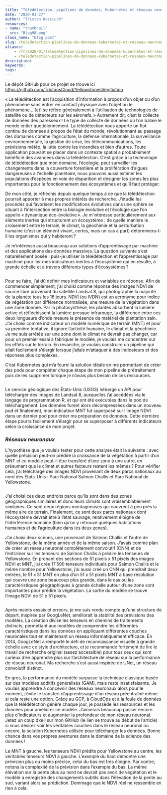 ```yaml
---
title: "Télédétection, pipelines de données, Kubernetes et réseaux neuronaux dans le domaine de l’écologie."
date: "2020-01-27"
author: "Tristan Kosciuch"
resources:
- name: "thumbnail"
  src: "Blog98.png"
class_name: "blog post"
slug: /teledetection-pipelines-de-donnees-kubernetes-et-reseaux-neuronaux-dans-le-domaine-de-lecologie
aliases:
    - /fr/2020/01/teledetection-pipelines-de-donnees-kubernetes-et-reseaux-neuronaux-dans-le-domaine-de-lecologie/
    - /teledetection-pipelines-de-donnees-kubernetes-et-reseaux-neuronaux-dans-le-domaine-de-lecologie
description:
keywords:
tags:
---
```


<p>Le dépôt GitHub pour ce projet se trouve ici<a href="https://github.com/TristansCloud/YellowstonesVegitiation"> https://github.com/TristansCloud/YellowstonesVegitiation</a></p><p> « La télédétection est l’acquisition d’information à propos d’un objet ou d’un phénomène sans entrer en contact physique avec l’objet ou le phénomène… [et] se réfère généralement à l’utilisation de technologies de satellite ou de détecteurs sur les aéronefs. » Autrement dit, c’est la collecte de données des paresseux ! Le type de collecte de données où l’on balaie le monde entier quotidiennement. La télédétection nous apporte un flot continu de données à propos de l’état du monde, révolutionnant au passage des domaines comme l’agriculture, la défense internationale, la surveillance environnementale, la gestion de crise, les télécommunications, les prévisions météo, la lutte contre les incendies et bien d’autres. Toute application pouvant se placer dans un contexte spatial a probablement bénéficié des avancées dans la télédétection. C’est grâce à la technologie de télédétection que mon domaine, l’écologie, peut surveiller les changements dans la couverture forestière et la prolifération d’algues dangereuses à l’échelle planétaire, nous pouvons aussi estimer les populations d’espèces en voie de disparition et désigner les zones les plus importantes pour le fonctionnement des écosystèmes et qu’il faut protéger.&nbsp;</p><p> De mon côté, je réfléchis depuis quelque temps à ce que la télédétection pourrait apporter à mes propres intérêts de recherche. J’étudie les procédés qui favorisent les modifications évolutives dans une sphère se situant à l’intersection entre la biologie évolutive et l’écologie que l’on appelle&nbsp;« dynamique éco-évolutive ». Je m’intéresse particulièrement aux éléments inertes qui structurent un écosystème&nbsp;: de quelle manière le croisement entre le terrain, le climat, la géochimie et la perturbation humaine (c’est un élément vivant, certes, mais un cas à part) déterminera-t-il les organismes qui y habiteront ?</p><p> Je m’intéresse aussi beaucoup aux solutions d’apprentissage par machine et des applications des données massives. La question suivante s’est naturellement posée&nbsp;: puis-je utiliser la télédétection et l’apprentissage par machine pour lier mes indicateurs inertes à l’écosystème qui en résulte, à grande échelle et à travers différents types d’écosystèmes ?</p> <figure class="wp-block-image size-large"><img src="/images/blog/post/RemoteSensing123.png" alt="" class="wp-image-10088"></figure><p> Pour se faire, j’ai dû définir mes indicateurs et variables de réponse. Afin de commencer simplement, j’ai choisi comme réponse des images NDVI de source libre provenant du satellite Landsat&nbsp;8, qui photographie la majorité de la planète tous les 16 jours. NDVI (ou IVDN) est un acronyme pour indice de végétation par différence normalisée, une mesure de la végétation dans une zone donnée. Par la photosynthèse, les plantes absorbent la lumière active et réfléchissent la lumière presque infrarouge, la différence entre ces deux longueurs d’onde mesure la présence de matériel de plantation sain. J’ai choisi comme indicateur un modèle numérique de terrain (MNT) et pour sa première tentative, il ignore l’activité humaine, le climat et la géochimie. Je me suis arrêtée sur une zone dont le climat ne devrait pas changer, car pour un premier essai à fabriquer le modèle, je voulais me concentrer sur les effets sur le terrain. En revanche, je voulais construire un pipeline qui allait facilement s’élargir lorsque j’allais m’attaquer à des indicateurs et des réponses plus complexes.</p><p> C’est Kubernetes qui m’a fourni la solution idéale en me permettant de créer des pods pour compléter chaque étape de mon pipeline de prétraitement puis de les supprimer lorsque je n’avais plus besoin de ces ressources.&nbsp;</p> <figure class="wp-block-image size-large"><img src="/images/blog/post/RemoteSensing21.png" alt="" class="wp-image-10090"></figure><p> Le service géologique des États-Unis (USGS) héberge un API pour télécharger des images de Landsat&nbsp;8, auxquelles j’ai accédées via le langage de programmation R, et qui ont été exécutées dans le pod de téléchargement. Les données furent alors décompressées dans un nouveau pod et finalement, mon indicateur MNT fut superposé sur l’image NDVI dans un dernier pod pour créer ma préparation de données. Cette dernière étape pourra facilement s’élargir pour se superposer à différents indicateurs selon la croissance de mon projet.&nbsp;</p><h3><em>Réseaux neuronaux</em></h3><p> L’hypothèse que je voulais tester pour cette analyse était la suivante&nbsp;: avec quelle précision peut-on prédire la croissance de la végétation à partir d’un MNT et ce modèle peut-il être transféré d’une zone à une autre, en présumant que le climat et autres facteurs restent les mêmes ? Pour vérifier cela, j’ai téléchargé des images NDVI provenant de deux parcs nationaux au nord des États-Unis&nbsp;: Parc National Salmon Challis et Parc National de Yellowstone.</p> <figure class="wp-block-image size-large"><img src="/images/blog/post/National-Parks.png" alt="" class="wp-image-10044"></figure><p> J’ai choisi ces deux endroits parce qu’ils sont dans des zones géographiques similaires et donc leurs climats sont vraisemblablement similaires. Ce sont deux régions montagneuses qui couvrent à peu près la même aire de terrain. Finalement, ce sont deux parcs nationaux dont l’écosystème devrait être à l’état sauvage, relativement éloigné de l’interférence humaine (bien qu’on y retrouve quelques habitations humaines et de l’agriculture dans les deux zones).&nbsp;&nbsp;</p><p> J’ai choisi deux scènes, une provenant de Salmon Challis et l’autre de Yellowstone, de la même année et de la même saison. J’avais comme plan de créer un réseau neuronal complètement convolutif (CNN) et de l’entraîner sur les tenseurs de Salmon Challis à prédire les tenseurs de Yellowstone. En prenant des sections de 51 pixels x 51 pixels des images NDVI et MNT, j’ai crée 17 500 tenseurs individuels pour Salmon Challis et le même nombre pour Yellowstone, j’ai aussi créé un CNN qui prendrait deux entrées, le 51 x 51&nbsp;MNT en plus d’un 51 x 51 pixels MNT à base résolution qui couvre une zone beaucoup plus grande, dans le cas où les caractéristiques géographiques à grande échelle autour d’une zone sont importantes pour prédire la végétation. La sortie du modèle se trouve l’image NDVI de 51&nbsp;x&nbsp;51 pixels.</p> <figure class="wp-block-image size-large"><img src="/images/blog/post/NeuralNetworks3.png" alt="" class="wp-image-10046"></figure><p> Après maints essais et erreurs, je me suis rendu compte qu’une structure de départ, inspirée par GoogLeNet, améliorait la stabilité des prévisions des modèles. La création divise les tenseurs en chemins de traitements distincts, permettant aux modèles de comprendre les différentes caractéristiques dans les données en appliquant différentes couches neuronales tout en maintenant un réseau informatiquement efficace. En 2014, GoogLeNet a remporté le défi de reconnaissance visuelle à grande échelle avec ce style d’architecture, et je recommande fortement de lire le travail de recherche original (assez accessible) pour tous ceux qui sont curieux d’en apprendre plus sur l’architecture de réseau sur la performance de réseau neuronal. Ma recherche s’est aussi inspirée de UNet, un réseau convolutif distinct.&nbsp;</p><p> En gros, la performance du modèle surpasse la technique classique basée sur des modèles additifs généralisés (GAM), mais reste insatisfaisante. Je voulais apprendre à concevoir des réseaux neuronaux alors pour le moment, j’évite le transfert d’apprentissage d’un réseau préentraîné même si cela reste une option. Grâce au GCP, à CloudOps et à la foule de données que la télédétection génère chaque jour, je possède les ressources et les données pour améliorer ce modèle. J’aimerais beaucoup passer encore plus d’indicateurs et augmenter la profondeur de mon réseau neuronal. Jetez un coup d’œil sur mon GitHub (le lien se trouve au début de l’article) si vous désirez voir les véritables couches dans le réseau neuronal ou encore, la solution Kubernetes utilisée pour télécharger les données. Bonne chance dans vos propres aventures dans le domaine de la science des données !</p><p>Le MNT à gauche, les tenseurs NDVI prédits pour Yellowstone au centre, les véritables tenseurs NDVI à gauche. L’exemple du haut démontre une prévision plus ou moins précise, celui du bas est très éloigné. Par contre, notons la complexité de la prévision dans l’exemple du bas. La même élévation sur la pente plus au nord ne devrait pas avoir de végétation et le modèle a enregistré des changements subtils dans l’élévation de la pente au sud, variant alors sa prédiction. Dommage que le NDVI réel ne ressemble en rien à cela.</p>
